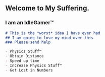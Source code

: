 ## Welcome to My Suffering.

### I am an IdleGamer™

```markdown
# This is the *worst* idea I have ever had
## I am going to lose my mind over this
### Please send help

- Physics Stuff™
- Obtain Distance
- Speed up time
- Increase Physics Stuff™
- Get Lost in Numbers

```
